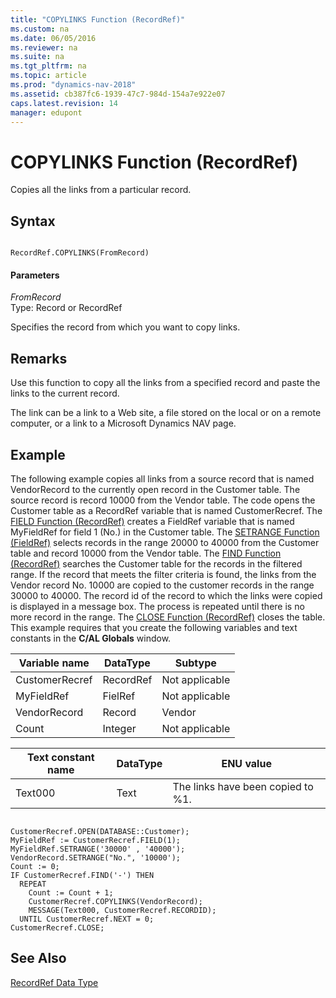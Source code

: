 ```yaml
---
title: "COPYLINKS Function (RecordRef)"
ms.custom: na
ms.date: 06/05/2016
ms.reviewer: na
ms.suite: na
ms.tgt_pltfrm: na
ms.topic: article
ms.prod: "dynamics-nav-2018"
ms.assetid: cb387fc6-1939-47c7-984d-154a7e922e07
caps.latest.revision: 14
manager: edupont
---
```

# COPYLINKS Function (RecordRef)
Copies all the links from a particular record.  
  
## Syntax  
  
```  
  
RecordRef.COPYLINKS(FromRecord)  
```  
  
#### Parameters  
 *FromRecord*  
 Type: Record or RecordRef  
  
 Specifies the record from which you want to copy links.  
  
## Remarks  
 Use this function to copy all the links from a specified record and paste the links to the current record.  
  
 The link can be a link to a Web site, a file stored on the local or on a remote computer, or a link to a Microsoft Dynamics NAV page.  
  
## Example  
 The following example copies all links from a source record that is named VendorRecord to the currently open record in the Customer table. The source record is record 10000 from the Vendor table. The code opens the Customer table as a RecordRef variable that is named CustomerRecref. The [FIELD Function \(RecordRef\)](FIELD-Function--RecordRef-.md) creates a FieldRef variable that is named MyFieldRef for field 1 \(No.\) in the Customer table. The [SETRANGE Function \(FieldRef\)](SETRANGE-Function--FieldRef-.md) selects records in the range 20000 to 40000 from the Customer table and record 10000 from the Vendor table. The [FIND Function \(RecordRef\)](FIND-Function--RecordRef-.md) searches the Customer table for the records in the filtered range. If the record that meets the filter criteria is found, the links from the Vendor record No. 10000 are copied to the customer records in the range 30000 to 40000. The record id of the record to which the links were copied is displayed in a message box. The process is repeated until there is no more record in the range. The [CLOSE Function \(RecordRef\)](CLOSE-Function--RecordRef-.md) closes the table. This example requires that you create the following variables and text constants in the **C/AL Globals** window.  
  
|Variable name|DataType|Subtype|  
|-------------------|--------------|-------------|  
|CustomerRecref|RecordRef|Not applicable|  
|MyFieldRef|FielRef|Not applicable|  
|VendorRecord|Record|Vendor|  
|Count|Integer|Not applicable|  
  
|Text constant name|DataType|ENU value|  
|------------------------|--------------|---------------|  
|Text000|Text|The links have been copied to %1.|  
  
```  
  
CustomerRecref.OPEN(DATABASE::Customer);  
MyFieldRef := CustomerRecref.FIELD(1);  
MyFieldRef.SETRANGE('30000' , '40000');  
VendorRecord.SETRANGE("No.", '10000');  
Count := 0;  
IF CustomerRecref.FIND('-') THEN  
  REPEAT  
    Count := Count + 1;  
    CustomerRecref.COPYLINKS(VendorRecord);  
    MESSAGE(Text000, CustomerRecref.RECORDID);  
  UNTIL CustomerRecref.NEXT = 0;  
CustomerRecref.CLOSE;  
```  
  
## See Also  
 [RecordRef Data Type](RecordRef-Data-Type.md)